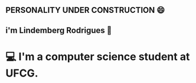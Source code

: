 ## PERSONALITY UNDER CONSTRUCTION 😄
## i'm Lindemberg Rodrigues 🧔
# 💻 I'm a computer science student at UFCG.

